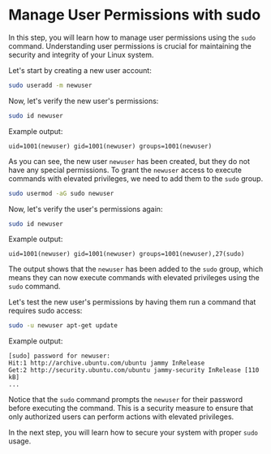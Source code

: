# Manage User Permissions with sudo

In this step, you will learn how to manage user permissions using the `sudo` command. Understanding user permissions is crucial for maintaining the security and integrity of your Linux system.

Let's start by creating a new user account:

```bash
sudo useradd -m newuser
```

Now, let's verify the new user's permissions:

```bash
sudo id newuser
```

Example output:

```
uid=1001(newuser) gid=1001(newuser) groups=1001(newuser)
```

As you can see, the new user `newuser` has been created, but they do not have any special permissions. To grant the `newuser` access to execute commands with elevated privileges, we need to add them to the `sudo` group.

```bash
sudo usermod -aG sudo newuser
```

Now, let's verify the user's permissions again:

```bash
sudo id newuser
```

Example output:

```
uid=1001(newuser) gid=1001(newuser) groups=1001(newuser),27(sudo)
```

The output shows that the `newuser` has been added to the `sudo` group, which means they can now execute commands with elevated privileges using the `sudo` command.

Let's test the new user's permissions by having them run a command that requires sudo access:

```bash
sudo -u newuser apt-get update
```

Example output:

```
[sudo] password for newuser:
Hit:1 http://archive.ubuntu.com/ubuntu jammy InRelease
Get:2 http://security.ubuntu.com/ubuntu jammy-security InRelease [110 kB]
...
```

Notice that the `sudo` command prompts the `newuser` for their password before executing the command. This is a security measure to ensure that only authorized users can perform actions with elevated privileges.

In the next step, you will learn how to secure your system with proper `sudo` usage.

